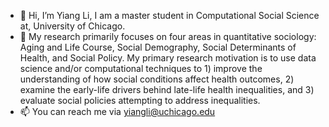 - 👋 Hi, I’m Yiang Li, I am a master student in Computational Social Science at, University of Chicago.
- 👀 My research primarily focuses on four areas in quantitative sociology: Aging and Life Course, Social Demography, Social Determinants of Health, and Social Policy. My primary research motivation is to use data science and/or computational techniques to 1) improve the understanding of how social conditions affect health outcomes, 2) examine the early-life drivers behind late-life health inequalities, and 3) evaluate social policies attempting to address inequalities.
- 📫 You can reach me via yiangli@uchicago.edu

<!---
yiang-li/yiang-li is a ✨ special ✨ repository because its `README.md` (this file) appears on your GitHub profile.
You can click the Preview link to take a look at your changes.
--->
